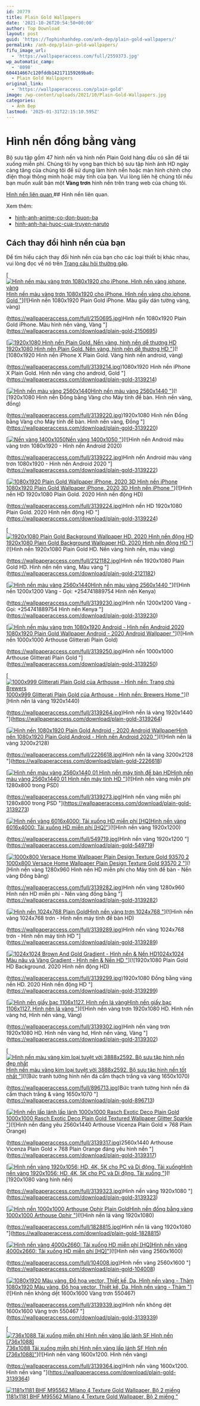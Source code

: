 ```yaml
---
id: 20779
title: Plain Gold Wallpapers
date: '2021-10-26T20:54:50+00:00'
author: Top Download
layout: post
guid: 'https://Tophinhanhdep.com/anh-dep/plain-gold-wallpapers/'
permalink: /anh-dep/plain-gold-wallpapers/
fifu_image_url:
  - 'https://wallpaperaccess.com/full/2559373.jpg'
wp_automatic_camp:
  - '8098'
604414667c120fddb142171159269ba0:
  - Plain Gold Wallpapers
original_link:
  - 'https://wallpaperaccess.com/plain-gold'
image: /wp-content/uploads/2021/10/Plain-Gold-Wallpapers.jpg
categories:
  - Ảnh Đẹp
lastmod: '2025-01-31T22:15:10.595Z'
---
```

# Hình nền đồng bằng vàng

Bộ sưu tập gồm 47 hình nền và hình nền Plain Gold hàng đầu có sẵn để tải xuống miễn phí. Chúng tôi hy vọng bạn thích bộ sưu tập hình ảnh HD ngày càng tăng của chúng tôi để sử dụng làm hình nền hoặc màn hình chính cho điện thoại thông minh hoặc máy tính của bạn. Vui lòng liên hệ chúng tôi nếu bạn muốn xuất bản một **Vàng trơn** hình nền trên trang web của chúng tôi.

[Hình nền liên quan ](#related) ## Hình nền liên quan.

   
 Xem thêm:

   
- [hinh-anh-anime-co-don-buon-ba](https://tophinhanhdep.com/anh-anime/hinh-anh-anime-co-don-buon-ba/)
- [hinh-anh-hai-huoc-cua-truyen-naruto](https://tophinhanhdep.com/anh-naruto/hinh-anh-hai-huoc-cua-truyen-naruto/)

## Cách thay đổi hình nền của bạn

Để tìm hiểu cách thay đổi hình nền của bạn cho các loại thiết bị khác nhau, vui lòng đọc về nó trên [Trang câu hỏi thường gặp](https://tophinhanhdep.com/faq/).

  
[[![Hình nền màu vàng trơn 1080x1920 cho iPhone.  Hình nền vàng iphone, vàng](https://wallpaperaccess.com/full/2559373.jpg)Hình nền màu vàng trơn 1080x1920 cho iPhone. Hình nền vàng cho iphone, Gold "](https://wallpaperaccess.com/download/plain-gold-2559373)](![Hình nền 1080x1920 Plain Gold iPhone.  Màu giấy dán tường vàng, vàng)

(https://wallpaperaccess.com/full/2150695.jpg)Hình nền 1080x1920 Plain Gold iPhone. Màu hình nền vàng, Vàng "](https://wallpaperaccess.com/download/plain-gold-2150695)

[[![1920x1080 Hình nền Plain Gold.  Nền vàng, hình nền dễ thương HD](https://wallpaperaccess.com/full/2121246.jpg)1920x1080 Hình nền Plain Gold. Nền vàng, hình nền dễ thương HD "](https://wallpaperaccess.com/download/plain-gold-2121246)](![1080x1920 Hình nền iPhone X Plain Gold.  Vàng hình nền android, vàng)

(https://wallpaperaccess.com/full/3139214.jpg)1080x1920 Hình nền iPhone X Plain Gold. Hình nền vàng cho android, Gold "](https://wallpaperaccess.com/download/plain-gold-3139214)

[[![Hình nền màu vàng 2560x1440](https://wallpaperaccess.com/full/3139215.jpg)Hình nền màu vàng 2560x1440 "](https://wallpaperaccess.com/download/plain-gold-3139215)](![1920x1080 Hình nền Đồng bằng Vàng cho Máy tính để bàn.  Hình nền vàng, đồng)

(https://wallpaperaccess.com/full/3139220.jpg)1920x1080 Hình nền Đồng bằng Vàng cho Máy tính để bàn. Hình nền vàng, Đồng "](https://wallpaperaccess.com/download/plain-gold-3139220)

[[![Nền vàng 1400x1050](https://wallpaperaccess.com/full/3139221.jpg)Nền vàng 1400x1050 "](https://wallpaperaccess.com/download/plain-gold-3139221)](![Hình nền Android màu vàng trơn 1080x1920 - Hình nền Android 2020)

(https://wallpaperaccess.com/full/3139222.jpg)Hình nền Android màu vàng trơn 1080x1920 - Hình nền Android 2020 "](https://wallpaperaccess.com/download/plain-gold-3139222)

[[![1080x1920 Plain Gold Wallpaper iPhone.  2020 3D Hình nền iPhone](https://wallpaperaccess.com/full/1227847.jpg)1080x1920 Plain Gold Wallpaper iPhone. 2020 3D Hình nền iPhone "](https://wallpaperaccess.com/download/plain-gold-1227847)](![Hình nền HD 1920x1080 Plain Gold.  2020 Hình nền động HD)

(https://wallpaperaccess.com/full/3139224.jpg)Hình nền HD 1920x1080 Plain Gold. 2020 Hình nền động HD "](https://wallpaperaccess.com/download/plain-gold-3139224)

[[![1920x1080 Plain Gold Background Wallpaper HD.  2020 Hình nền động HD](https://wallpaperaccess.com/full/3139226.jpg)1920x1080 Plain Gold Background Wallpaper HD. 2020 Hình nền động HD "](https://wallpaperaccess.com/download/plain-gold-3139226)](![Hình nền 1920x1080 Plain Gold HD.  Nền vàng hình nền, màu vàng)

(https://wallpaperaccess.com/full/2121182.jpg)Hình nền 1920x1080 Plain Gold HD. Hình nền nền vàng, Màu vàng "](https://wallpaperaccess.com/download/plain-gold-2121182)

[[![Hình nền màu vàng 2560x1440](https://wallpaperaccess.com/full/3139228.jpg)Hình nền màu vàng 2560x1440 "](https://wallpaperaccess.com/download/plain-gold-3139228)](![Hình nền 1200x1200 Vàng - Gọi: +254741889754 Hình nền Kenya)

(https://wallpaperaccess.com/full/3139230.jpg)Hình nền 1200x1200 Vàng - Gọi: +254741889754 Hình nền Kenya "](https://wallpaperaccess.com/download/plain-gold-3139230)

[[![Hình nền màu vàng trơn 1080x1920 Android - Hình nền Android 2020](https://wallpaperaccess.com/full/3139248.jpg)1080x1920 Plain Gold Wallpaper Android - 2020 Android Wallpaper "](https://wallpaperaccess.com/download/plain-gold-3139248)](![Hình nền 1000x1000 Arthouse Glitterati Plain Gold)

(https://wallpaperaccess.com/full/3139250.jpg)Hình nền 1000x1000 Arthouse Glitterati Plain Gold "](https://wallpaperaccess.com/download/plain-gold-3139250)

[[![1000x999 Glitterati Plain Gold của Arthouse - Hình nền: Trang chủ Brewers](https://wallpaperaccess.com/full/3139261.jpg)1000x999 Glitterati Plain Gold của Arthouse - Hình nền: Brewers Home "](https://wallpaperaccess.com/download/plain-gold-3139261)](![Hình nền lá vàng 1920x1440)

(https://wallpaperaccess.com/full/3139264.jpg)Hình nền lá vàng 1920x1440 "](https://wallpaperaccess.com/download/plain-gold-3139264)

[[![Hình nền 1080x1920 Plain Gold Android - 2020 Android Wallpaper](https://wallpaperaccess.com/full/2089188.jpg)Hình nền 1080x1920 Plain Gold Android - Hình nền Android 2020 "](https://wallpaperaccess.com/download/plain-gold-2089188)](![Hình nền lá vàng 3200x2128)

(https://wallpaperaccess.com/full/2226618.jpg)Hình nền lá vàng 3200x2128 "](https://wallpaperaccess.com/download/plain-gold-2226618)

[[![Hình nền màu vàng 2560x1440 01 Hình nền máy tính để bàn HD](https://wallpaperaccess.com/full/2937955.jpg)Hình nền màu vàng 2560x1440 01 Hình nền máy tính HD "](https://wallpaperaccess.com/download/plain-gold-2937955)](![Hình nền vàng miễn phí 1280x800 trong PSD)

(https://wallpaperaccess.com/full/3139273.jpg)Hình nền vàng miễn phí 1280x800 trong PSD "](https://wallpaperaccess.com/download/plain-gold-3139273)

[[![Hình nền vàng 6016x4000: Tải xuống HD miễn phí [HQ]](https://wallpaperaccess.com/full/2794520.jpg)Hình nền vàng 6016x4000: Tải xuống HD miễn phí \[HQ\]"](https://wallpaperaccess.com/download/plain-gold-2794520)](![Hình nền vàng 1920x1200)

(https://wallpaperaccess.com/full/549719.jpg)Hình nền vàng 1920x1200 "](https://wallpaperaccess.com/download/plain-gold-549719)

[[![1000x800 Versace Home Wallpaper Plain Design Texture Gold 93570 2](https://wallpaperaccess.com/full/3139278.jpg)1000x800 Versace Home Wallpaper Plain Design Texture Gold 93570 2 "](https://wallpaperaccess.com/download/plain-gold-3139278)](![Hình nền vàng 1280x960 Hình nền HD miễn phí cho Máy tính để bàn - Nền vàng Đồng bằng)

(https://wallpaperaccess.com/full/3139282.jpg)Hình nền vàng 1280x960 Hình nền HD miễn phí - Nền vàng đồng bằng "](https://wallpaperaccess.com/download/plain-gold-3139282)

[[![Hình nền 1024x768 Plain Gold](https://wallpaperaccess.com/full/3139288.gif)Hình nền vàng trơn 1024x768 "](https://wallpaperaccess.com/download/plain-gold-3139288)](![Hình nền vàng 1024x768 trơn - Hình nền máy tính để bàn HD)

(https://wallpaperaccess.com/full/3139289.jpg)Hình nền vàng 1024x768 trơn - Hình nền máy tính HD "](https://wallpaperaccess.com/download/plain-gold-3139289)

[[![1024x1024 Brown And Gold Gradient - Hình nền & Nền HD](https://wallpaperaccess.com/full/3139298.jpg)1024x1024 Màu nâu và Vàng Gradient - Hình nền &amp; Nền HD "](https://wallpaperaccess.com/download/plain-gold-3139298)](![1920x1080 Plain Gold HD Background.  2020 Hình nền động HD)

(https://wallpaperaccess.com/full/3139299.jpg)1920x1080 Đồng bằng vàng nền HD. 2020 Hình nền động HD "](https://wallpaperaccess.com/download/plain-gold-3139299)

[[![Hình nền giấy bạc 1106x1127.  Hình nền lá vàng](https://wallpaperaccess.com/full/3139300.jpg)Hình nền giấy bạc 1106x1127. Hình nền lá vàng "](https://wallpaperaccess.com/download/plain-gold-3139300)](![Hình nền vàng trơn 1920x1080 HD.  Hình nền vàng hd, Hình nền vàng, Vàng)

(https://wallpaperaccess.com/full/3139302.jpg)Hình nền vàng trơn 1920x1080 HD. Hình nền vàng hd, Hình nền vàng, Vàng "](https://wallpaperaccess.com/download/plain-gold-3139302)

[[![Hình nền màu vàng kim loại tuyệt vời 3888x2592.  Bộ sưu tập hình nền đẹp nhất](https://wallpaperaccess.com/full/349537.jpg)Hình nền màu vàng kim loại tuyệt vời 3888x2592. Bộ sưu tập hình nền tốt nhất "](https://wallpaperaccess.com/download/plain-gold-349537)](![Bức tranh tường hình nền đá cẩm thạch trắng và vàng 1650x1070)

(https://wallpaperaccess.com/full/896713.jpg)Bức tranh tường hình nền đá cẩm thạch trắng &amp; vàng 1650x1070 "](https://wallpaperaccess.com/download/plain-gold-896713)

[[![Hình nền lấp lánh lấp lánh 1000x1000 Rasch Exotic Deco Plain Gold](https://wallpaperaccess.com/full/3139304.jpg)1000x1000 Rasch Exotic Deco Plain Gold Textured Wallpaper Glitter Sparkle "](https://wallpaperaccess.com/download/plain-gold-3139304)](![Hình nền đáng yêu 2560x1440 Arthouse Vicenza Plain Gold × 768 Plain Orange)

(https://wallpaperaccess.com/full/3139317.jpg)2560x1440 Arthouse Vicenza Plain Gold × 768 Plain Orange đáng yêu hình nền "](https://wallpaperaccess.com/download/plain-gold-3139317)

[[![Hình nền vàng 1920x1056: HD, 4K, 5K cho PC và Di động.  Tải xuống](https://wallpaperaccess.com/full/3139320.jpg)Hình nền vàng 1920x1056: HD, 4K, 5K cho PC và Di động. Tải xuống "](https://wallpaperaccess.com/download/plain-gold-3139320)](![1920x1080 vàng hình nền)

(https://wallpaperaccess.com/full/3139323.jpg)Hình nền vàng 1920x1080 "](https://wallpaperaccess.com/download/plain-gold-3139323)

[[![Hình nền 1000x1000 Arthouse Ophir Plain Gold](https://wallpaperaccess.com/full/3139324.jpg)Hình nền đồng bằng vàng 1000x1000 Arthouse Ophir "](https://wallpaperaccess.com/download/plain-gold-3139324)](![Hình nền lá vàng 1920x1080)

(https://wallpaperaccess.com/full/1828815.jpg)Hình nền lá vàng 1920x1080 "](https://wallpaperaccess.com/download/plain-gold-1828815)

[[![Hình nền vàng 4000x2660: Tải xuống HD miễn phí [HQ]](https://wallpaperaccess.com/full/3139326.jpg)Hình nền vàng 4000x2660: Tải xuống HD miễn phí \[HQ\]"](https://wallpaperaccess.com/download/plain-gold-3139326)](![Hình nền vàng 2560x1600)

(https://wallpaperaccess.com/full/104008.jpg)Hình nền vàng 2560x1600 "](https://wallpaperaccess.com/download/plain-gold-104008)

[[![1080x1920 Màu vàng, Đồ họa vector, Thiết kế, Da, Hình nền vàng - Thảm](https://wallpaperaccess.com/full/3139331.jpg)1080x1920 Màu vàng, Đồ họa vector, Thiết kế, Da, Hình nền vàng - Thảm "](https://wallpaperaccess.com/download/plain-gold-3139331)](![Hình nền không dệt 1600x1600 Vàng trơn 550467)

(https://wallpaperaccess.com/full/3139339.jpg)Hình nền không dệt 1600x1600 Vàng trơn 550467 "](https://wallpaperaccess.com/download/plain-gold-3139339)

[[![736x1088 Tải xuống miễn phí Hình nền vàng lấp lánh SF Hình nền [736x1088]](https://wallpaperaccess.com/full/3139349.jpg)736x1088 Tải xuống miễn phí Hình nền vàng lấp lánh SF Hình nền \[736x1088\]"](https://wallpaperaccess.com/download/plain-gold-3139349)](![Hình nền vàng 1600x1200.  Hình nền vàng)

(https://wallpaperaccess.com/full/3139364.jpg)Hình nền vàng 1600x1200. Hình nền vàng "](https://wallpaperaccess.com/download/plain-gold-3139364)

[![1181x1181 BHF M95562 Milano 4 Texture Gold Wallpaper, Bộ 2 miếng](https://wallpaperaccess.com/full/2705221.jpg)1181x1181 BHF M95562 Milano 4 Texture Gold Wallpaper, Bộ 2 miếng "](https://wallpaperaccess.com/download/plain-gold-2705221)
